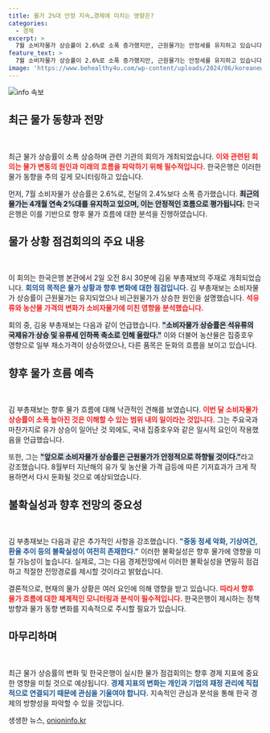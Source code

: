 ```yaml
---
title: 물가 2%대 안정 지속…경제에 미치는 영향은?
categories:
  - 경제
excerpt: >
  7월 소비자물가 상승률이 2.6%로 소폭 증가했지만, 근원물가는 안정세를 유지하고 있습니다. 한국은행은 물가 흐름을 점검하며 향후 기저효과로 둔화될 것이라 전망했습니다. 중동 정세 등 불확실성도 주목해야 합니다.
feature_text: >
  7월 소비자물가 상승률이 2.6%로 소폭 증가했지만, 근원물가는 안정세를 유지하고 있습니다. 한국은행은 물가 흐름을 점검하며 향후 기저효과로 둔화될 것이라 전망했습니다. 중동 정세 등 불확실성도 주목해야 합니다.
image: 'https://www.behealthy4u.com/wp-content/uploads/2024/06/koreanews.jpg'
---
```


<p><img src="https://www.behealthy4u.com/wp-content/uploads/2024/06/koreanews.jpg" alt="info 속보" /></p>

<h2 data-ke-size="size26">최근 물가 동향과 전망</h2>

<p data-ke-size="size16">&nbsp;</p>

<p>최근 물가 상승률이 소폭 상승하며 관련 기관의 회의가 개최되었습니다. <b><span style="color: #ee2323;">이와 관련된 회의는 물가 변동의 원인과 미래의 흐름을 파악하기 위해 필수적입니다.</span></b> 한국은행은 이러한 물가 동향을 주의 깊게 모니터링하고 있습니다. </p>

<p>먼저, 7월 소비자물가 상승률은 2.6%로, 전달의 2.4%보다 소폭 증가했습니다. <b><span style="background-color: #21538527;">최근의 물가는 4개월 연속 2%대를 유지하고 있으며, 이는 안정적인 흐름으로 평가됩니다.</span></b> 한국은행은 이를 기반으로 향후 물가 흐름에 대한 분석을 진행하였습니다. </p>

<h2 data-ke-size="size26">물가 상황 점검회의의 주요 내용</h2>

<p data-ke-size="size16">&nbsp;</p>

<p>이 회의는 한국은행 본관에서 2일 오전 8시 30분에 김웅 부총재보의 주재로 개최되었습니다. <b><span style="color: #1a5490;">회의의 목적은 물가 상황과 향후 변화에 대한 점검입니다.</span></b> 김 부총재보는 소비자물가 상승률이 근원물가는 유지되었으나 비근원물가가 상승한 원인을 설명했습니다. <b><span style="color: #ee2323;">석유류와 농산물 가격의 변화가 소비자물가에 미친 영향을 분석했습니다.</span></b></p>

<p>회의 중, 김웅 부총재보는 다음과 같이 언급했습니다. <b><span style="background-color: #21538527;">"소비자물가 상승률은 석유류의 국제유가 상승 및 유류세 인하폭 축소로 인해 올랐다."</span></b> 이와 더불어 농산물은 집중호우 영향으로 일부 채소가격이 상승하였으나, 다른 품목은 둔화의 흐름을 보이고 있습니다. </p>

<h2 data-ke-size="size26">향후 물가 흐름 예측</h2>

<p data-ke-size="size16">&nbsp;</p>

<p>김 부총재보는 향후 물가 흐름에 대해 낙관적인 견해를 보였습니다. <b><span style="color: #ee2323;">이번 달 소비자물가 상승률이 소폭 높아진 것은 이해할 수 있는 범위 내의 일이라는 것입니다.</span></b> 그는 주요국과 마찬가지로 유가 상승이 일어난 것 외에도, 국내 집중호우와 같은 일시적 요인이 작용했음을 언급했습니다. </p>

<p>또한, 그는 <b><span style="background-color: #21538527;">"앞으로 소비자물가 상승률은 근원물가가 안정적으로 하향될 것이다."</span></b>라고 강조했습니다. 8월부터 지난해의 유가 및 농산물 가격 급등에 따른 기저효과가 크게 작용하면서 다시 둔화될 것으로 예상되었습니다. </p>

<h2 data-ke-size="size26">불확실성과 향후 전망의 중요성</h2>

<p data-ke-size="size16">&nbsp;</p>

<p>김 부총재보는 다음과 같은 추가적인 사항을 강조했습니다. <b><span style="color: #1a5490;">"중동 정세 악화, 기상여건, 환율 추이 등의 불확실성이 여전히 존재한다."</span></b> 이러한 불확실성은 향후 물가에 영향을 미칠 가능성이 높습니다. 실제로, 그는 다음 경제전망에서 이러한 불확실성을 면밀히 점검하고 적절한 전망경로를 제시할 것이라고 밝혔습니다.</p>

<p>결론적으로, 현재의 물가 상황은 여러 요인에 의해 영향을 받고 있습니다. <b><span style="color: #ee2323;">따라서 향후 물가 흐름에 대한 체계적인 모니터링과 분석이 필수적입니다.</span></b> 한국은행이 제시하는 정책 방향과 물가 동향 변화를 지속적으로 주시할 필요가 있습니다. </p>

<h2 data-ke-size="size26">마무리하며</h2>

<p data-ke-size="size16">&nbsp;</p>

<p>최근 물가 상승률의 변화 및 한국은행이 실시한 물가 점검회의는 향후 경제 지표에 중요한 영향을 미칠 것으로 예상됩니다. <b><span style="color: #1a5490;">경제 지표의 변화는 개인과 기업의 재정 관리에 직접적으로 연결되기 때문에 관심을 기울여야 합니다.</span></b> 지속적인 관심과 분석을 통해 한국 경제의 방향성을 파악할 수 있을 것입니다.</p>
생생한 뉴스, <a href="https://onioninfo.kr" rel="dofollow">onioninfo.kr</a>


